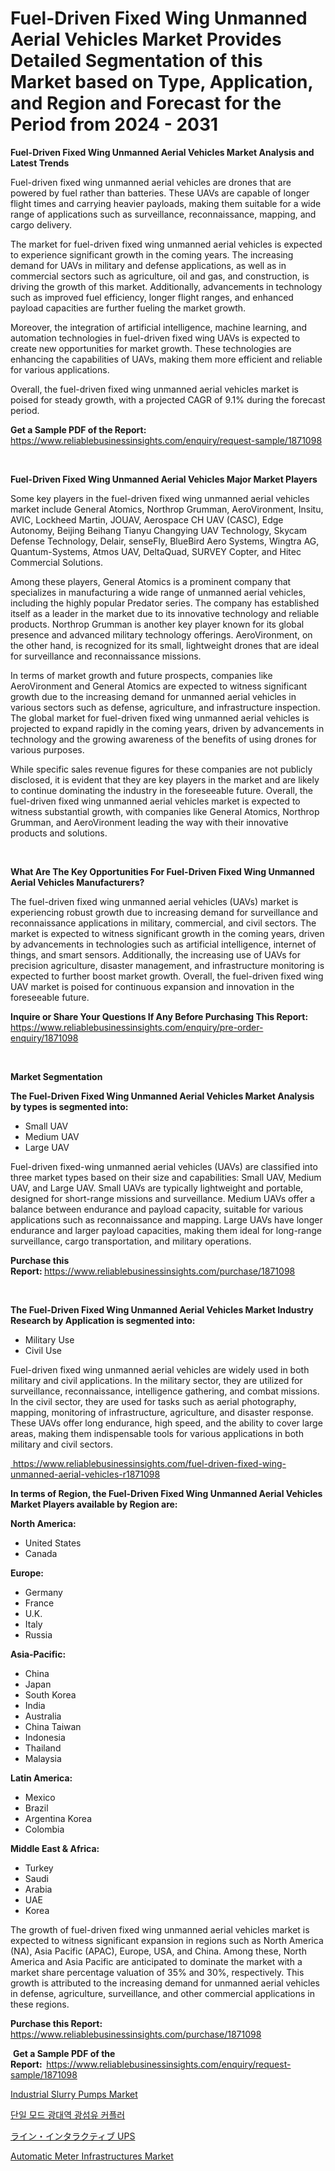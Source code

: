 <p><h1>Fuel-Driven Fixed Wing Unmanned Aerial Vehicles Market Provides Detailed Segmentation of this Market based on Type, Application, and Region and Forecast for the Period from 2024 - 2031</h1></p><p><strong>Fuel-Driven Fixed Wing Unmanned Aerial Vehicles Market Analysis and Latest Trends</strong></p>
<p><p>Fuel-driven fixed wing unmanned aerial vehicles are drones that are powered by fuel rather than batteries. These UAVs are capable of longer flight times and carrying heavier payloads, making them suitable for a wide range of applications such as surveillance, reconnaissance, mapping, and cargo delivery.</p><p>The market for fuel-driven fixed wing unmanned aerial vehicles is expected to experience significant growth in the coming years. The increasing demand for UAVs in military and defense applications, as well as in commercial sectors such as agriculture, oil and gas, and construction, is driving the growth of this market. Additionally, advancements in technology such as improved fuel efficiency, longer flight ranges, and enhanced payload capacities are further fueling the market growth.</p><p>Moreover, the integration of artificial intelligence, machine learning, and automation technologies in fuel-driven fixed wing UAVs is expected to create new opportunities for market growth. These technologies are enhancing the capabilities of UAVs, making them more efficient and reliable for various applications.</p><p>Overall, the fuel-driven fixed wing unmanned aerial vehicles market is poised for steady growth, with a projected CAGR of 9.1% during the forecast period.</p></p>
<p><strong>Get a Sample PDF of the Report:&nbsp;</strong> <a href="https://www.reliablebusinessinsights.com/enquiry/request-sample/1871098">https://www.reliablebusinessinsights.com/enquiry/request-sample/1871098</a></p>
<p>&nbsp;</p>
<p><strong>Fuel-Driven Fixed Wing Unmanned Aerial Vehicles Major Market Players</strong></p>
<p><p>Some key players in the fuel-driven fixed wing unmanned aerial vehicles market include General Atomics, Northrop Grumman, AeroVironment, Insitu, AVIC, Lockheed Martin, JOUAV, Aerospace CH UAV (CASC), Edge Autonomy, Beijing Beihang Tianyu Changying UAV Technology, Skycam Defense Technology, Delair, senseFly, BlueBird Aero Systems, Wingtra AG, Quantum-Systems, Atmos UAV, DeltaQuad, SURVEY Copter, and Hitec Commercial Solutions.</p><p>Among these players, General Atomics is a prominent company that specializes in manufacturing a wide range of unmanned aerial vehicles, including the highly popular Predator series. The company has established itself as a leader in the market due to its innovative technology and reliable products. Northrop Grumman is another key player known for its global presence and advanced military technology offerings. AeroVironment, on the other hand, is recognized for its small, lightweight drones that are ideal for surveillance and reconnaissance missions.</p><p>In terms of market growth and future prospects, companies like AeroVironment and General Atomics are expected to witness significant growth due to the increasing demand for unmanned aerial vehicles in various sectors such as defense, agriculture, and infrastructure inspection. The global market for fuel-driven fixed wing unmanned aerial vehicles is projected to expand rapidly in the coming years, driven by advancements in technology and the growing awareness of the benefits of using drones for various purposes.</p><p>While specific sales revenue figures for these companies are not publicly disclosed, it is evident that they are key players in the market and are likely to continue dominating the industry in the foreseeable future. Overall, the fuel-driven fixed wing unmanned aerial vehicles market is expected to witness substantial growth, with companies like General Atomics, Northrop Grumman, and AeroVironment leading the way with their innovative products and solutions.</p></p>
<p>&nbsp;</p>
<p><strong>What Are The Key Opportunities For Fuel-Driven Fixed Wing Unmanned Aerial Vehicles Manufacturers?</strong></p>
<p><p>The fuel-driven fixed wing unmanned aerial vehicles (UAVs) market is experiencing robust growth due to increasing demand for surveillance and reconnaissance applications in military, commercial, and civil sectors. The market is expected to witness significant growth in the coming years, driven by advancements in technologies such as artificial intelligence, internet of things, and smart sensors. Additionally, the increasing use of UAVs for precision agriculture, disaster management, and infrastructure monitoring is expected to further boost market growth. Overall, the fuel-driven fixed wing UAV market is poised for continuous expansion and innovation in the foreseeable future.</p></p>
<p><strong>Inquire or Share Your Questions If Any Before Purchasing This Report:</strong> <a href="https://www.reliablebusinessinsights.com/enquiry/pre-order-enquiry/1871098">https://www.reliablebusinessinsights.com/enquiry/pre-order-enquiry/1871098</a></p>
<p>&nbsp;</p>
<p><strong>Market Segmentation</strong></p>
<p><strong>The Fuel-Driven Fixed Wing Unmanned Aerial Vehicles Market Analysis by types is segmented into:</strong></p>
<p><ul><li>Small UAV</li><li>Medium UAV</li><li>Large UAV</li></ul></p>
<p><p>Fuel-driven fixed-wing unmanned aerial vehicles (UAVs) are classified into three market types based on their size and capabilities: Small UAV, Medium UAV, and Large UAV. Small UAVs are typically lightweight and portable, designed for short-range missions and surveillance. Medium UAVs offer a balance between endurance and payload capacity, suitable for various applications such as reconnaissance and mapping. Large UAVs have longer endurance and larger payload capacities, making them ideal for long-range surveillance, cargo transportation, and military operations.</p></p>
<p><strong>Purchase this Report:&nbsp;</strong><a href="https://www.reliablebusinessinsights.com/purchase/1871098">https://www.reliablebusinessinsights.com/purchase/1871098</a></p>
<p>&nbsp;</p>
<p><strong>The Fuel-Driven Fixed Wing Unmanned Aerial Vehicles Market Industry Research by Application is segmented into:</strong></p>
<p><ul><li>Military Use</li><li>Civil Use</li></ul></p>
<p><p>Fuel-driven fixed wing unmanned aerial vehicles are widely used in both military and civil applications. In the military sector, they are utilized for surveillance, reconnaissance, intelligence gathering, and combat missions. In the civil sector, they are used for tasks such as aerial photography, mapping, monitoring of infrastructure, agriculture, and disaster response. These UAVs offer long endurance, high speed, and the ability to cover large areas, making them indispensable tools for various applications in both military and civil sectors.</p></p>
<p><a href="https://www.reliablebusinessinsights.com/fuel-driven-fixed-wing-unmanned-aerial-vehicles-r1871098">&nbsp;https://www.reliablebusinessinsights.com/fuel-driven-fixed-wing-unmanned-aerial-vehicles-r1871098</a></p>
<p><strong>In terms of Region, the Fuel-Driven Fixed Wing Unmanned Aerial Vehicles Market Players available by Region are:</strong></p>
<p>
    <p> <strong> North America: </strong>
        <ul>
            <li>United States</li>
            <li>Canada</li>
        </ul>
        </p> 
    <p> <strong> Europe: </strong>
        <ul>
            <li>Germany</li>
            <li>France</li>
            <li>U.K.</li>
            <li>Italy</li>
            <li>Russia</li>
        </ul>
        </p> 
    <p> <strong> Asia-Pacific: </strong>
        <ul>
            <li>China</li>
            <li>Japan</li>
            <li>South Korea</li>
            <li>India</li>
            <li>Australia</li>
            <li>China Taiwan</li>
            <li>Indonesia</li>
            <li>Thailand</li>
            <li>Malaysia</li>
        </ul>
        </p> 
    <p> <strong> Latin America: </strong>
        <ul>
            <li>Mexico</li>
            <li>Brazil</li>
            <li>Argentina Korea</li>
            <li>Colombia</li>
        </ul>
        </p> 
    <p> <strong> Middle East & Africa: </strong>
        <ul>
            <li>Turkey</li>
            <li>Saudi</li>
            <li>Arabia</li>
            <li>UAE</li>
            <li>Korea</li>
        </ul>
    </p>
    </p>
<p><p>The growth of fuel-driven fixed wing unmanned aerial vehicles market is expected to witness significant expansion in regions such as North America (NA), Asia Pacific (APAC), Europe, USA, and China. Among these, North America and Asia Pacific are anticipated to dominate the market with a market share percentage valuation of 35% and 30%, respectively. This growth is attributed to the increasing demand for unmanned aerial vehicles in defense, agriculture, surveillance, and other commercial applications in these regions.</p></p>
<p><strong>Purchase this Report: </strong><a href="https://www.reliablebusinessinsights.com/purchase/1871098">https://www.reliablebusinessinsights.com/purchase/1871098</a></p>
<p>&nbsp;<strong>Get a Sample PDF of the Report:&nbsp;&nbsp;</strong><a href="https://www.reliablebusinessinsights.com/enquiry/request-sample/1871098">https://www.reliablebusinessinsights.com/enquiry/request-sample/1871098</a></p>
<p><strong></strong></p>
<p><p><a href="https://github.com/Valeridd446677/Market-Research-Report-List-1/blob/main/industrial-slurry-pumps-market.md">Industrial Slurry Pumps Market</a></p><p><a href="https://github.com/jimahmed0511/Market-Research-Report-List-1/blob/main/2242118177368.md">단일 모드 광대역 광섬유 커플러</a></p><p><a href="https://github.com/CloydAbbott2023/Market-Research-Report-List-2/blob/main/3503033164398.md">ライン・インタラクティブ UPS</a></p><p><a href="https://www.linkedin.com/pulse/market-forecast-global-automatic-meter-infrastructures-zf2bc?trackingId=EC3P8HuhtH376WebWGWOGQ%3D%3D">Automatic Meter Infrastructures Market</a></p></p>